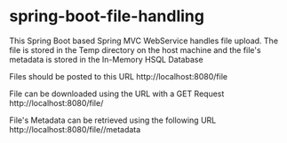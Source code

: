# spring-boot-file-handling
This Spring Boot based Spring MVC WebService handles file upload. The file is stored in the Temp directory on the host machine and the file's metadata is stored in the In-Memory HSQL Database

Files should be posted to this URL
http://localhost:8080/file

File can be downloaded using the URL with a GET Request
http://localhost:8080/file/<fileId>

File's Metadata can be retrieved using the following URL
http://localhost:8080/file/<fileId>/metadata

